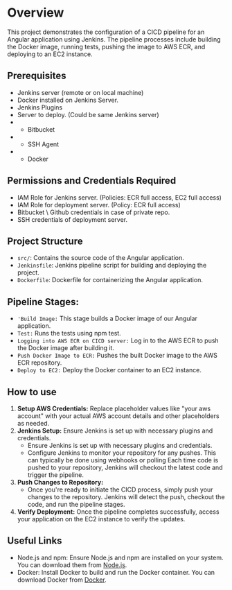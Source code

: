 # Overview

This project demonstrates the configuration of a CICD pipeline for an Angular application using Jenkins. The pipeline processes include building the Docker image, running tests, pushing the image to AWS ECR, and deploying to an EC2 instance.

## Prerequisites 

- Jenkins server (remote or on local machine)
- Docker installed on Jenkins Server.
- Jenkins Plugins 
- Server to deploy. (Could be same Jenkins server) 
- - Bitbucket
- - SSH Agent
- - Docker

## Permissions and Credentials Required
- IAM Role for Jenkins server. (Policies: ECR full access, EC2 full access)
- IAM Role for deployment server. (Policy: ECR full access)
- Bitbucket \ Github credentials in case of private repo.
- SSH credentials of deployment server.

## Project Structure

- `src/`: Contains the source code of the Angular application.
- `Jenkinsfile`: Jenkins pipeline script for building and deploying the project.
- `Dockerfile`: Dockerfile for containerizing the Angular application.

## Pipeline Stages:

- `'Build Image:` This stage builds a Docker image of our Angular application.
- `Test:` Runs the tests using npm test.
- `Logging into AWS ECR on CICD server:` Log in to the AWS ECR to push the Docker image after building it.
- `Push Docker Image to ECR:` Pushes the built Docker image to the AWS ECR repository.
- `Deploy to EC2:` Deploy the Docker container to an EC2 instance.

## How to use

1. **Setup AWS Credentials:** Replace placeholder values like "your aws account" with your actual AWS account details and other placeholders as needed.
2. **Jenkins Setup:** Ensure Jenkins is set up with necessary plugins and credentials.
    - Ensure Jenkins is set up with necessary plugins and credentials.
    - Configure Jenkins to monitor your repository for any pushes. This can typically be done using webhooks or polling Each time code is pushed to your repository, Jenkins will checkout the latest code and trigger the pipeline.
3. **Push Changes to Repository:** 
    - Once you're ready to initiate the CICD process, simply push your changes to the repository. Jenkins will detect the push, checkout the code, and run the pipeline stages.
4. **Verify Deployment:** Once the pipeline completes successfully, access your application on the EC2 instance to verify the updates.

## Useful Links
- Node.js and npm: Ensure Node.js and npm are installed on your system. You can download them from [Node.js](https://nodejs.org/).
- Docker: Install Docker to build and run the Docker container. You can download Docker from [Docker](https://www.docker.com/).

